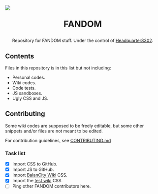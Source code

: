 # <img align="center" src="https://upload.wikimedia.org/wikipedia/commons/c/ce/Fandom.svg" width="auto" /><p align="center">FANDOM</p>
<p align="center">Repository for FANDOM stuff. Under the control of <a href="https://community.fandom.com/wiki/User:Headquarter8302">Headquarter8302</a>.</p>

## Contents
Files in this repository is in this list but not including:
- Personal codes.
- Wiki codes.
- Code tests.
- JS sandboxes.
- Ugly CSS and JS.

## Contributing
Some wiki codes are supposed to be freely editable, but some other snippets and/or files are not meant to be edited.

For contribution guidelines, see [CONTRIBUTING.md](https://github.com/headquarter8302/fandom/CONTRIBUTING.md)

### Task list
- [x] Import CSS to GitHub.
- [x] Import JS to GitHub.
- [x] Import [BalanCity Wiki](https://balancity.fandom.com/wiki/MediaWiki:Wikia.css) CSS.
- [x] Import the [test wiki](https://theunofficial-portalwiki.fandom.com/wiki/MediaWiki:Wikia.css) CSS.
- [ ] Ping other FANDOM contributors here.
